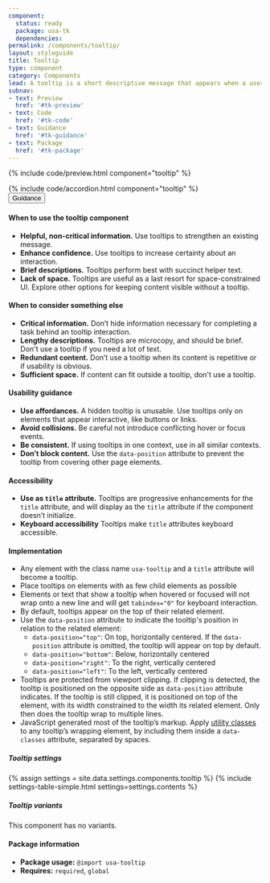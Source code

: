 ```yaml
---
component:
  status: ready
  package: usa-tk
  dependencies:
permalink: /components/tooltip/
layout: styleguide
title: Tooltip
type: component
category: Components
lead: A tooltip is a short descriptive message that appears when a user hovers or focuses on an element.
subnav:
- text: Preview
  href: '#tk-preview'
- text: Code
  href: '#tk-code'
- text: Guidance
  href: '#tk-guidance'
- text: Package
  href: '#tk-package'
---
```


{% include code/preview.html component="tooltip" %}

<section class="site-component-section">
  {% include code/accordion.html component="tooltip" %}
  <div class="usa-accordion usa-accordion--bordered site-accordion-docs">
    <button class="usa-button-unstyled usa-accordion__button"
        aria-expanded="true" aria-controls="tooltip-docs">
      Guidance
    </button>
    <div id="tooltip-docs" aria-hidden="false" class="usa-accordion__content site-component-usage">
      <h4>When to use the tooltip component</h4>
      <ul class="usa-content-list">
        <li><strong>Helpful, non-critical information.</strong> Use tooltips to strengthen an existing message.</li>
        <li><strong>Enhance confidence.</strong> Use tooltips to increase certainty about an interaction.</li>
        <li><strong>Brief descriptions.</strong> Tooltips perform best with succinct helper text.</li>
        <li><strong>Lack of space.</strong> Tooltips are useful as a last resort for space-constrained UI. Explore other options for keeping content visible without a tooltip.</li>
      </ul>
      <h4>When to consider something else</h4>
      <ul class="usa-content-list">
        <li><strong>Critical information.</strong> Don’t hide information necessary for completing a task behind an tooltip interaction.</li>
        <li><strong>Lengthy descriptions.</strong> Tooltips are microcopy, and should be brief. Don't use a tooltip if you need a lot of text.</li>
        <li><strong>Redundant content.</strong> Don’t use a tooltip when its content is repetitive or if usability is obvious.</li>
        <li><strong>Sufficient space.</strong> If content can fit outside a tooltip, don't use a tooltip.</li>
      </ul>
      <h4>Usability guidance</h4>
      <ul class="usa-content-list">
        <li><strong>Use affordances.</strong> A hidden tooltip is unusable. Use tooltips only on elements that appear interactive, like buttons or links.</li>
        <li><strong>Avoid collisions.</strong> Be careful not introduce conflicting hover or focus events.</li>
        <li><strong>Be consistent.</strong> If using tooltips in one context, use in all similar contexts.</li>
        <li><strong>Don’t block content.</strong> Use the <code>data-position</code> attribute to prevent the tooltip from covering other page elements.</li>
      </ul>
      <h4 class="usa-heading">Accessibility</h4>
      <ul class="usa-content-list">
        <li><strong>Use as <code>title</code> attribute.</strong> Tooltips are progressive enhancements for the <code>title</code> attribute, and will display as the <code>title</code> attribute if the component doesn’t initialize.</li>
        <li><strong>Keyboard accessibility</strong> Tooltips make <code>title</code> attributes keyboard accessible.</li>
      </ul>
      <h4 class="usa-heading">Implementation</h4>
      <ul class="usa-content-list">
        <li>Any element with the class name <code>usa-tooltip</code> and a <code>title</code> attribute will become a tooltip.</li>
        <li>Place tooltips on elements with as few child elements as possible</li>
        <li>Elements or text that show a tooltip when hovered or focused will not wrap onto a new line and will get <code>tabindex="0"</code> for keyboard interaction.</li>
        <li>By default, tooltips appear on the top of their related element.</li>
        <li>Use the <code>data-position</code> attribute to indicate the tooltip's position in relation to the related element:
          <ul>
            <li><code>data-position="top"</code>: On top, horizontally centered. If the <code>data-position</code> attribute is omitted, the tooltip will appear on top by default.</li>
            <li><code>data-position="bottom"</code>: Below, horizontally centered</li>
            <li><code>data-position="right"</code>: To the right, vertically centered</li>
            <li><code>data-position="left"</code>: To the left, vertically centered</li>
          </ul>
        </li>
        <li>Tooltips are protected from viewport clipping. If clipping is detected, the tooltip is positioned on the opposite side as <code>data-position</code> attribute indicates. If the tooltip is still clipped, it is positioned on top of the element, with its width constrained to the width its related element. Only then does the tooltip wrap to multiple lines.</li>
        <li>JavaScript generated most of the tooltip’s markup. Apply <a href="{{ site.baseurl }}/utilities/">utility classes</a> to any tooltip’s wrapping element, by including them inside a <code>data-classes</code> attribute, separated by spaces.</li>
      </ul>
      <h5 id="component-settings">Tooltip settings</h5>
      {% assign settings = site.data.settings.components.tooltip %}
      {% include settings-table-simple.html
        settings=settings.contents
      %}
      <h5 id="tooltip-variants">Tooltip variants</h5>
      <p>This component has no variants.</p>
      <h4 class="usa-heading">Package information</h4>
      <ul class="usa-content-list">
        <li>
          <strong>Package usage:</strong> <code>@import usa-tooltip</code>
        </li>
        <li>
          <strong>Requires:</strong> <code>required</code>, <code>global</code>
        </li>
      </ul>
    </div>
  </div>
</section>
